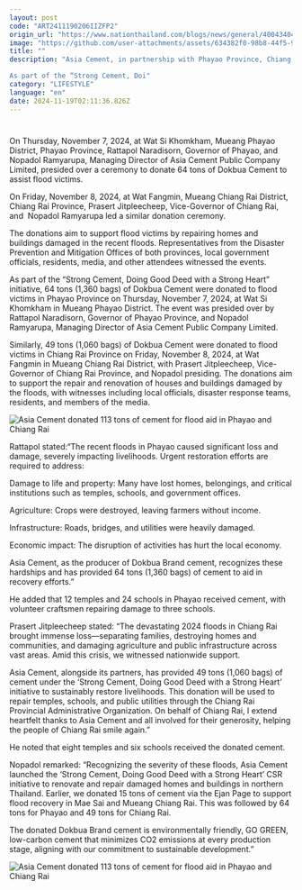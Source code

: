 ```yaml
---
layout: post
code: "ART2411190206IIZFP2"
origin_url: "https://www.nationthailand.com/blogs/news/general/40043404"
image: "https://github.com/user-attachments/assets/634382f0-98b8-44f5-9ebe-6c5bc038c43e"
title: ""
description: "Asia Cement, in partnership with Phayao Province, Chiang Rai Province, valued customers, dealers, and volunteer craftsmen, donated a total of 113 tons of Dokbua Cement (2,420 bags) to rehabilitate and assist flood victims in both provinces.

As part of the “Strong Cement, Doi"
category: "LIFESTYLE"
language: "en"
date: 2024-11-19T02:11:36.826Z
---
```


# 









On Thursday, November 7, 2024, at Wat Si Khomkham, Mueang Phayao District, Phayao Province, Rattapol Naradisorn, Governor of Phayao, and Nopadol Ramyarupa, Managing Director of Asia Cement Public Company Limited, presided over a ceremony to donate 64 tons of Dokbua Cement to assist flood victims.

On Friday, November 8, 2024, at Wat Fangmin, Mueang Chiang Rai District, Chiang Rai Province, Prasert Jitpleecheep, Vice-Governor of Chiang Rai, and  Nopadol Ramyarupa led a similar donation ceremony.

The donations aim to support flood victims by repairing homes and buildings damaged in the recent floods. Representatives from the Disaster Prevention and Mitigation Offices of both provinces, local government officials, residents, media, and other attendees witnessed the events.

As part of the “Strong Cement, Doing Good Deed with a Strong Heart” initiative, 64 tons (1,360 bags) of Dokbua Cement were donated to flood victims in Phayao Province on Thursday, November 7, 2024, at Wat Si Khomkham in Mueang Phayao District. The event was presided over by Rattapol Naradisorn, Governor of Phayao Province, and Nopadol Ramyarupa, Managing Director of Asia Cement Public Company Limited.

Similarly, 49 tons (1,060 bags) of Dokbua Cement were donated to flood victims in Chiang Rai Province on Friday, November 8, 2024, at Wat Fangmin in Mueang Chiang Rai District, with Prasert Jitpleecheep, Vice-Governor of Chiang Rai Province, and Nopadol presiding. The donations aim to support the repair and renovation of houses and buildings damaged by the floods, with witnesses including local officials, disaster response teams, residents, and members of the media.

  ![Asia Cement donated 113 tons of cement for flood aid in Phayao and Chiang Rai](https://github.com/user-attachments/assets/f9aae44e-5502-43c5-bd92-cced225536a8)

Rattapol stated:“The recent floods in Phayao caused significant loss and damage, severely impacting livelihoods. Urgent restoration efforts are required to address:

Damage to life and property: Many have lost homes, belongings, and critical institutions such as temples, schools, and government offices.

Agriculture: Crops were destroyed, leaving farmers without income.

Infrastructure: Roads, bridges, and utilities were heavily damaged.

Economic impact: The disruption of activities has hurt the local economy.

Asia Cement, as the producer of Dokbua Brand cement, recognizes these hardships and has provided 64 tons (1,360 bags) of cement to aid in recovery efforts.”

He added that 12 temples and 24 schools in Phayao received cement, with volunteer craftsmen repairing damage to three schools.

Prasert Jitpleecheep stated: “The devastating 2024 floods in Chiang Rai brought immense loss—separating families, destroying homes and communities, and damaging agriculture and public infrastructure across vast areas. Amid this crisis, we witnessed nationwide support.

Asia Cement, alongside its partners, has provided 49 tons (1,060 bags) of cement under the ‘Strong Cement, Doing Good Deed with a Strong Heart’ initiative to sustainably restore livelihoods. This donation will be used to repair temples, schools, and public utilities through the Chiang Rai Provincial Administrative Organization. On behalf of Chiang Rai, I extend heartfelt thanks to Asia Cement and all involved for their generosity, helping the people of Chiang Rai smile again.”

He noted that eight temples and six schools received the donated cement.

Nopadol remarked: “Recognizing the severity of these floods, Asia Cement launched the ‘Strong Cement, Doing Good Deed with a Strong Heart’ CSR initiative to renovate and repair damaged homes and buildings in northern Thailand. Earlier, we donated 15 tons of cement via the Ejan Page to support flood recovery in Mae Sai and Mueang Chiang Rai. This was followed by 64 tons for Phayao and 49 tons for Chiang Rai.

The donated Dokbua Brand cement is environmentally friendly, GO GREEN, low-carbon cement that minimizes CO2 emissions at every production stage, aligning with our commitment to sustainable development.”

  ![Asia Cement donated 113 tons of cement for flood aid in Phayao and Chiang Rai](https://github.com/user-attachments/assets/4296d1c0-b1a5-46f8-b8a7-649f28aa920c)